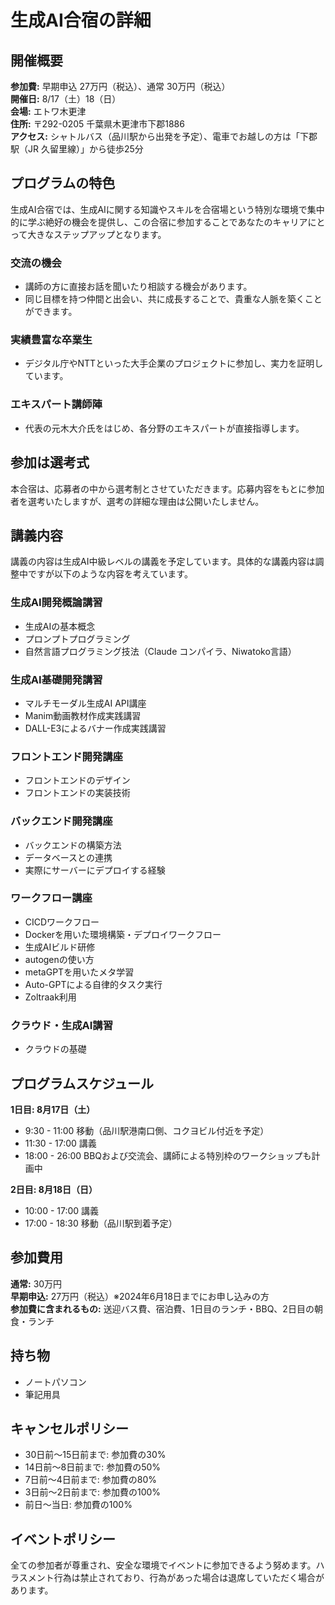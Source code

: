 # 生成AI合宿の詳細

## 開催概要

**参加費:** 早期申込 27万円（税込）、通常 30万円（税込）  
**開催日:** 8/17（土）18（日）  
**会場:** エトワ木更津  
**住所:** 〒292-0205 千葉県木更津市下郡1886  
**アクセス:** シャトルバス（品川駅から出発を予定）、電車でお越しの方は「下郡駅（JR 久留里線）」から徒歩25分  

## プログラムの特色

生成AI合宿では、生成AIに関する知識やスキルを合宿場という特別な環境で集中的に学ぶ絶好の機会を提供し、この合宿に参加することであなたのキャリアにとって大きなステップアップとなります。

### 交流の機会
- 講師の方に直接お話を聞いたり相談する機会があります。
- 同じ目標を持つ仲間と出会い、共に成長することで、貴重な人脈を築くことができます。

### 実績豊富な卒業生
- デジタル庁やNTTといった大手企業のプロジェクトに参加し、実力を証明しています。

### エキスパート講師陣
- 代表の元木大介氏をはじめ、各分野のエキスパートが直接指導します。

## 参加は選考式
本合宿は、応募者の中から選考制とさせていただきます。応募内容をもとに参加者を選考いたしますが、選考の詳細な理由は公開いたしません。

## 講義内容

講義の内容は生成AI中級レベルの講義を予定しています。具体的な講義内容は調整中ですが以下のような内容を考えています。

### 生成AI開発概論講習
- 生成AIの基本概念
- プロンプトプログラミング
- 自然言語プログラミング技法（Claude コンパイラ、Niwatoko言語）

### 生成AI基礎開発講習
- マルチモーダル生成AI API講座
- Manim動画教材作成実践講習
- DALL-E3によるバナー作成実践講習

### フロントエンド開発講座
- フロントエンドのデザイン
- フロントエンドの実装技術

### バックエンド開発講座
- バックエンドの構築方法
- データベースとの連携
- 実際にサーバーにデプロイする経験

### ワークフロー講座
- CICDワークフロー
- Dockerを用いた環境構築・デプロイワークフロー
- 生成AIビルド研修
- autogenの使い方
- metaGPTを用いたメタ学習
- Auto-GPTによる自律的タスク実行
- Zoltraak利用

### クラウド・生成AI講習
- クラウドの基礎

## プログラムスケジュール

**1日目: 8月17日（土）**
- 9:30 - 11:00 移動（品川駅港南口側、コクヨビル付近を予定）
- 11:30 - 17:00 講義
- 18:00 - 26:00 BBQおよび交流会、講師による特別枠のワークショップも計画中

**2日目: 8月18日（日）**
- 10:00 - 17:00 講義
- 17:00 - 18:30 移動（品川駅到着予定）

## 参加費用

**通常:** 30万円  
**早期申込:** 27万円（税込）※2024年6月18日までにお申し込みの方  
**参加費に含まれるもの:** 送迎バス費、宿泊費、1日目のランチ・BBQ、2日目の朝食・ランチ  

## 持ち物
- ノートパソコン
- 筆記用具

## キャンセルポリシー
- 30日前〜15日前まで: 参加費の30%
- 14日前〜8日前まで: 参加費の50%
- 7日前〜4日前まで: 参加費の80%
- 3日前〜2日前まで: 参加費の100%
- 前日〜当日: 参加費の100%

## イベントポリシー
全ての参加者が尊重され、安全な環境でイベントに参加できるよう努めます。ハラスメント行為は禁止されており、行為があった場合は退席していただく場合があります。
